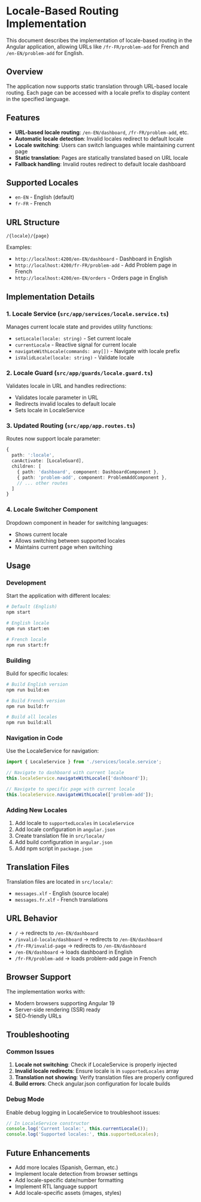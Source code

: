 # Locale-Based Routing Implementation

This document describes the implementation of locale-based routing in the Angular application, allowing URLs like `/fr-FR/problem-add` for French and `/en-EN/problem-add` for English.

## Overview

The application now supports static translation through URL-based locale routing. Each page can be accessed with a locale prefix to display content in the specified language.

## Features

- **URL-based locale routing**: `/en-EN/dashboard`, `/fr-FR/problem-add`, etc.
- **Automatic locale detection**: Invalid locales redirect to default locale
- **Locale switching**: Users can switch languages while maintaining current page
- **Static translation**: Pages are statically translated based on URL locale
- **Fallback handling**: Invalid routes redirect to default locale dashboard

## Supported Locales

- `en-EN` - English (default)
- `fr-FR` - French

## URL Structure

```
/{locale}/{page}
```

Examples:
- `http://localhost:4200/en-EN/dashboard` - Dashboard in English
- `http://localhost:4200/fr-FR/problem-add` - Add Problem page in French
- `http://localhost:4200/en-EN/orders` - Orders page in English

## Implementation Details

### 1. Locale Service (`src/app/services/locale.service.ts`)

Manages current locale state and provides utility functions:
- `setLocale(locale: string)` - Set current locale
- `currentLocale` - Reactive signal for current locale
- `navigateWithLocale(commands: any[])` - Navigate with locale prefix
- `isValidLocale(locale: string)` - Validate locale

### 2. Locale Guard (`src/app/guards/locale.guard.ts`)

Validates locale in URL and handles redirections:
- Validates locale parameter in URL
- Redirects invalid locales to default locale
- Sets locale in LocaleService

### 3. Updated Routing (`src/app/app.routes.ts`)

Routes now support locale parameter:
```typescript
{
  path: ':locale',
  canActivate: [LocaleGuard],
  children: [
    { path: 'dashboard', component: DashboardComponent },
    { path: 'problem-add', component: ProblemAddComponent },
    // ... other routes
  ]
}
```

### 4. Locale Switcher Component

Dropdown component in header for switching languages:
- Shows current locale
- Allows switching between supported locales
- Maintains current page when switching

## Usage

### Development

Start the application with different locales:

```bash
# Default (English)
npm start

# English locale
npm run start:en

# French locale  
npm run start:fr
```

### Building

Build for specific locales:

```bash
# Build English version
npm run build:en

# Build French version
npm run build:fr

# Build all locales
npm run build:all
```

### Navigation in Code

Use the LocaleService for navigation:

```typescript
import { LocaleService } from './services/locale.service';

// Navigate to dashboard with current locale
this.localeService.navigateWithLocale(['dashboard']);

// Navigate to specific page with current locale
this.localeService.navigateWithLocale(['problem-add']);
```

### Adding New Locales

1. Add locale to `supportedLocales` in `LocaleService`
2. Add locale configuration in `angular.json`
3. Create translation file in `src/locale/`
4. Add build configuration in `angular.json`
5. Add npm script in `package.json`

## Translation Files

Translation files are located in `src/locale/`:
- `messages.xlf` - English (source locale)
- `messages.fr.xlf` - French translations

## URL Behavior

- `/` → redirects to `/en-EN/dashboard`
- `/invalid-locale/dashboard` → redirects to `/en-EN/dashboard`
- `/fr-FR/invalid-page` → redirects to `/en-EN/dashboard`
- `/en-EN/dashboard` → loads dashboard in English
- `/fr-FR/problem-add` → loads problem-add page in French

## Browser Support

The implementation works with:
- Modern browsers supporting Angular 19
- Server-side rendering (SSR) ready
- SEO-friendly URLs

## Troubleshooting

### Common Issues

1. **Locale not switching**: Check if LocaleService is properly injected
2. **Invalid locale redirects**: Ensure locale is in `supportedLocales` array
3. **Translation not showing**: Verify translation files are properly configured
4. **Build errors**: Check angular.json configuration for locale builds

### Debug Mode

Enable debug logging in LocaleService to troubleshoot issues:

```typescript
// In LocaleService constructor
console.log('Current locale:', this.currentLocale());
console.log('Supported locales:', this.supportedLocales);
```

## Future Enhancements

- Add more locales (Spanish, German, etc.)
- Implement locale detection from browser settings
- Add locale-specific date/number formatting
- Implement RTL language support
- Add locale-specific assets (images, styles)

